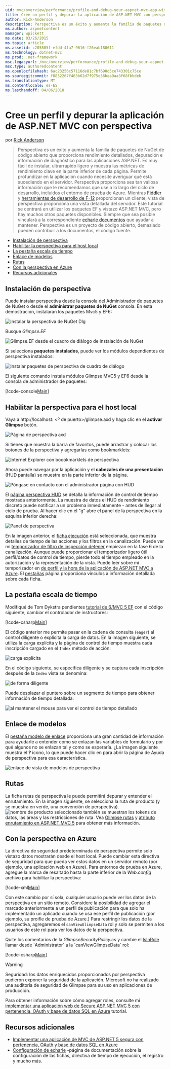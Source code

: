 ```yaml
---
uid: mvc/overview/performance/profile-and-debug-your-aspnet-mvc-app-with-glimpse
title: Cree un perfil y depurar la aplicación de ASP.NET MVC con perspectiva | Documentos de Microsoft
author: Rick-Anderson
description: Perspectiva es un éxito y aumenta la familia de paquetes de NuGet de código abierto que proporciona rendimiento detallados, depuración e información de diagnóstico para ASP.NET un...
ms.author: aspnetcontent
manager: wpickett
ms.date: 03/26/2015
ms.topic: article
ms.assetid: c205805f-efdd-4fa7-9616-f26eab180611
ms.technology: dotnet-mvc
ms.prod: .net-framework
msc.legacyurl: /mvc/overview/performance/profile-and-debug-your-aspnet-mvc-app-with-glimpse
msc.type: authoredcontent
ms.openlocfilehash: 6ac23256c57116de81c7bf690d5ce743301c75ce
ms.sourcegitcommit: f8852267f463b62d7f975e56bea9aa3f68fbbdeb
ms.translationtype: MT
ms.contentlocale: es-ES
ms.lasthandoff: 04/06/2018
---
```

<a name="profile-and-debug-your-aspnet-mvc-app-with-glimpse"></a>Cree un perfil y depurar la aplicación de ASP.NET MVC con perspectiva
====================
por [Rick Anderson](https://github.com/Rick-Anderson)

> Perspectiva es un éxito y aumenta la familia de paquetes de NuGet de código abierto que proporciona rendimiento detallados, depuración e información de diagnóstico para las aplicaciones ASP.NET. Es muy fácil de instalar, ultrarrápido ligero y muestra las métricas de rendimiento clave en la parte inferior de cada página. Permite profundizar en la aplicación cuando necesite averiguar qué está sucediendo en el servidor. Perspectiva proporciona sea tan valiosa información que le recomendamos que use a lo largo del ciclo de desarrollo, incluidos el entorno de prueba de Azure. Mientras [Fiddler](http://www.telerik.com/fiddler) y [herramientas de desarrollo de F-12](https://msdn.microsoft.com/library/ie/gg589512(v=vs.85).aspx) proporcionan un cliente, vista de perspectiva proporciona una vista detallada del servidor. Este tutorial se centrará en utilizar los paquetes EF y vistazo ASP.NET MVC, pero hay muchos otros paquetes disponibles. Siempre que sea posible vinculará a la correspondiente [echarle documentos](http://getglimpse.com/Docs/) que ayudar a mantener. Perspectiva es un proyecto de código abierto, demasiado pueden contribuir a los documentos, el código fuente.


- [Instalación de perspectiva](#ig)
- [Habilitar la perspectiva para el host local](#eg)
- [La pestaña escala de tiempo](#Time)
- [Enlace de modelos](#mb)
- [Rutas](#route)
- [Con la perspectiva en Azure](#da)
- [Recursos adicionales](#addRes)

<a id="ig"></a>
## <a name="installing-glimpse"></a>Instalación de perspectiva

Puede instalar perspectiva desde la consola del Administrador de paquetes de NuGet o desde el **administrar paquetes de NuGet** consola. En esta demostración, instalarán los paquetes Mvc5 y EF6:

![instalar la perspectiva de NuGet Dlg](profile-and-debug-your-aspnet-mvc-app-with-glimpse/_static/image1.png)

Busque *Glimpse.EF*

![Glimpse.EF desde el cuadro de diálogo de instalación de NuGet](profile-and-debug-your-aspnet-mvc-app-with-glimpse/_static/image2.png)

Si selecciona **paquetes instalados**, puede ver los módulos dependientes de perspectiva instalados:

![Instalar paquetes de perspectiva de cuadro de diálogo](profile-and-debug-your-aspnet-mvc-app-with-glimpse/_static/image3.png)

El siguiente comando instala módulos Glimpse MVC5 y EF6 desde la consola de administrador de paquetes:

[!code-console[Main](profile-and-debug-your-aspnet-mvc-app-with-glimpse/samples/sample1.cmd)]

<a id="eg"></a>
## <a name="enable-glimpse-for-localhost"></a>Habilitar la perspectiva para el host local

Vaya a http://localhost: &lt;º de puerto&gt;/glimpse.axd y haga clic en el <strong>activar Glimpse</strong> botón.

![Página de perspectiva axd](profile-and-debug-your-aspnet-mvc-app-with-glimpse/_static/image4.png)

Si tienes que muestra la barra de favoritos, puede arrastrar y colocar los botones de la perspectiva y agregarlas como bookmarklets:

![Internet Explorer con boookmarklets de perspectiva](profile-and-debug-your-aspnet-mvc-app-with-glimpse/_static/image5.png)

Ahora puede navegar por la aplicación y el **cabezales de una presentación** (HUD pantalla) se muestra en la parte inferior de la página.

![Póngase en contacto con el administrador página con HUD](profile-and-debug-your-aspnet-mvc-app-with-glimpse/_static/image6.png)

El [página perspectiva HUD](http://getglimpse.com/Docs/Heads-up-Display) se detalla la información de control de tiempo mostrada anteriormente. La muestra de datos el HUD de rendimiento discreto puede notificar a un problema inmediatamente - antes de llegar al ciclo de prueba. Al hacer clic en el &quot;g&quot; abre el panel de la perspectiva en la esquina inferior derecha:

![Panel de perspectiva](profile-and-debug-your-aspnet-mvc-app-with-glimpse/_static/image7.png)

En la imagen anterior, el [ficha ejecución](http://getglimpse.com/Docs/Execution-Tab) está seleccionada, que muestra detalles de tiempo de las acciones y los filtros en la canalización. Puede ver mi [temporizador de filtro de inspección detener](http://www.nuget.org/packages/StopWatch/) empiezan en la fase 6 de la canalización. Aunque puede proporcionar el temporizador ligero útil perfil/datos de control de tiempo, pierde todo el tiempo empleado en la autorización y la representación de la vista. Puede leer sobre mi temporizador en [de perfil y la hora de la aplicación de ASP.NET MVC a Azure](https://blogs.msdn.com/b/webdev/archive/2014/07/29/profile-and-time-your-asp-net-mvc-app-all-the-way-to-azure.aspx). El [pestañas](http://getglimpse.com/Docs/Tabs) página proporciona vínculos a información detallada sobre cada ficha.

<a id="Time"></a>
## <a name="the-timeline-tab"></a>La pestaña escala de tiempo

Modifiqué de Tom Dykstra pendientes [tutorial de 6/MVC 5 EF](../getting-started/getting-started-with-ef-using-mvc/creating-an-entity-framework-data-model-for-an-asp-net-mvc-application.md) con el código siguiente, cambiar el controlador de instructores:

[!code-csharp[Main](profile-and-debug-your-aspnet-mvc-app-with-glimpse/samples/sample2.cs?highlight=1,20-31)]

El código anterior me permite pasar en la cadena de consulta (`eager`) al control diligente o explícita la carga de datos. En la imagen siguiente, se utiliza la carga explícita y la página de control de tiempo muestra cada inscripción cargado en el `Index` método de acción:

![carga explícita](profile-and-debug-your-aspnet-mvc-app-with-glimpse/_static/image8.png)

En el código siguiente, se especifica diligente y se captura cada inscripción después de la `Index` vista se denomina:

![de forma diligente](profile-and-debug-your-aspnet-mvc-app-with-glimpse/_static/image9.png)

Puede desplazar el puntero sobre un segmento de tiempo para obtener información de tiempo detallada:

![al mantener el mouse para ver el control de tiempo detallado](profile-and-debug-your-aspnet-mvc-app-with-glimpse/_static/image10.png)

<a id="mb"></a>
## <a name="model-binding"></a>Enlace de modelos

El [pestaña modelo de enlace](http://getglimpse.com/Docs/Model-Binding-Tab) proporciona una gran cantidad de información para ayudarle a entender cómo se enlazan las variables de formulario y por qué algunos no se enlazan tal y como se esperaría. ¿La imagen siguiente muestra el **?** icono, lo que puede hacer clic en para abrir la página de Ayuda de perspectiva para esa característica.

![enlace de vista de modelos de perspectiva](profile-and-debug-your-aspnet-mvc-app-with-glimpse/_static/image11.png)

<a id="route"></a>
## <a name="routes"></a>Rutas

 La ficha rutas de perspectiva le puede permitirá depurar y entender el enrutamiento. En la imagen siguiente, se selecciona la ruta de producto (y se muestra en verde, una convención de perspectiva). ![nombre de producto seleccionado](profile-and-debug-your-aspnet-mvc-app-with-glimpse/_static/image12.png) también se muestran los tokens de datos, las áreas y las restricciones de ruta. Vea [Glimpse rutas](http://getglimpse.com/Docs/Routes-Tab) y [atributo enrutamiento en ASP.NET MVC 5](https://blogs.msdn.com/b/webdev/archive/2013/10/17/attribute-routing-in-asp-net-mvc-5.aspx) para obtener más información. 

<a id="da"></a>
## <a name="using-glimpse-on-azure"></a>Con la perspectiva en Azure

La directiva de seguridad predeterminada de perspectiva permite solo vistazo datos mostrarán desde el host local. Puede cambiar esta directiva de seguridad para que pueda ver estos datos en un servidor remoto (por ejemplo, una aplicación web en Azure). Para entornos de prueba en Azure, agregue la marca de resaltado hasta la parte inferior de la *Web.config* archivo para habilitar la perspectiva:

[!code-xml[Main](profile-and-debug-your-aspnet-mvc-app-with-glimpse/samples/sample3.xml?highlight=2-6)]

Con este cambio por sí sola, cualquier usuario puede ver los datos de la perspectiva en un sitio remoto. Considere la posibilidad de agregar el marcado anteriormente a un perfil de publicación para que solo ha implementado un aplicado cuando se usa ese perfil de publicación (por ejemplo, su proifle de prueba de Azure.) Para restringir los datos de la perspectiva, agregaremos el `canViewGlimpseData` rol y solo se permiten a los usuarios de este rol para ver los datos de la perspectiva.

Quite los comentarios de la *GlimpseSecurityPolicy.cs* y cambie el [IsInRole](https://msdn.microsoft.com/library/system.security.principal.iprincipal.isinrole(v=vs.110).aspx) llamar desde `Administrator` a la `canViewGlimpseData` rol:

[!code-csharp[Main](profile-and-debug-your-aspnet-mvc-app-with-glimpse/samples/sample4.cs?highlight=6)]

> [!WARNING]
> Seguridad: los datos enriquecidos proporcionados por perspectiva pudieron exponer la seguridad de la aplicación. Microsoft no ha realizado una auditoría de seguridad de Glimpse para su uso en aplicaciones de producción.


Para obtener información sobre cómo agregar roles, consulte mi [implementar una aplicación web de Secure ASP.NET MVC 5 con pertenencia, OAuth y base de datos SQL en Azure](https://azure.microsoft.com/documentation/articles/web-sites-dotnet-deploy-aspnet-mvc-app-membership-oauth-sql-database/) tutorial.

<a id="addRes"></a>
## <a name="additional-resources"></a>Recursos adicionales

- [Implementar una aplicación de MVC de ASP.NET 5 segura con pertenencia, OAuth y base de datos SQL en Azure](https://azure.microsoft.com/documentation/articles/web-sites-dotnet-deploy-aspnet-mvc-app-membership-oauth-sql-database/)
- [Configuración de echarle](http://getglimpse.com/Docs/Configuration) -página de documentación sobre la configuración de las fichas, directiva de tiempo de ejecución, el registro y mucho más.

